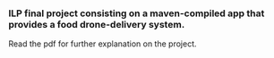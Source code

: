 ### ILP final project consisting on a maven-compiled app that provides a food drone-delivery system.

Read the pdf for further explanation on the project.
